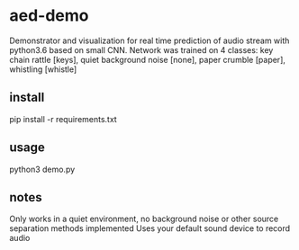 # aed-demo

Demonstrator and visualization for real time prediction of audio stream with python3.6 based on small CNN. 
Network was trained on 4 classes: key chain rattle [keys], quiet background noise [none], paper crumble [paper], whistling [whistle] 

## install
pip install -r requirements.txt

## usage
python3 demo.py

## notes
Only works in a quiet environment, no background noise or other source separation methods implemented
Uses your default sound device to record audio
